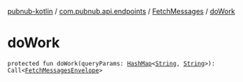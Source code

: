 [pubnub-kotlin](../../index.md) / [com.pubnub.api.endpoints](../index.md) / [FetchMessages](index.md) / [doWork](./do-work.md)

# doWork

`protected fun doWork(queryParams: `[`HashMap`](https://docs.oracle.com/javase/6/docs/api/java/util/HashMap.html)`<`[`String`](https://kotlinlang.org/api/latest/jvm/stdlib/kotlin/-string/index.html)`, `[`String`](https://kotlinlang.org/api/latest/jvm/stdlib/kotlin/-string/index.html)`>): Call<`[`FetchMessagesEnvelope`](../../com.pubnub.api.models.server/-fetch-messages-envelope/index.md)`>`